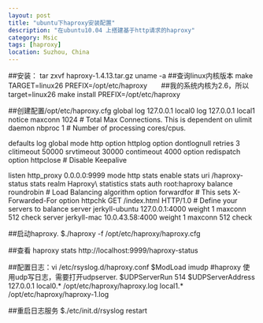```yaml
---
layout: post
title: "ubuntu下haproxy安装配置"
description: "在ubuntu10.04 上搭建基于http请求的haproxy"
category: Msic
tags: [haproxy]
location: Suzhou, China
---
```


##安装：
tar zxvf haproxy-1.4.13.tar.gz
uname -a    ##查询linux内核版本
make TARGET=linux26 PREFIX=/opt/etc/haproxy　　##我的系统内核为2.6，所以target=linux26
make install PREFIX=/opt/etc/haproxy

##创建配置/opt/etc/haproxy.cfg
global
log         127.0.0.1 local0
log         127.0.0.1 local1 notice
maxconn     1024 # Total Max Connections. This is dependent on ulimit
daemon
nbproc      1 \# Number of processing cores/cpus.

defaults
log         global
mode        http
option      httplog
option      dontlognull
retries     3
clitimeout  50000
srvtimeout  30000
contimeout  4000
option      redispatch
option      httpclose # Disable Keepalive

listen  http_proxy 0.0.0.0:9999
mode http
stats enable
stats uri /haproxy-status
stats realm Haproxy\ statistics
stats auth root:haproxy
balance roundrobin # Load Balancing algorithm
option forwardfor # This sets X-Forwarded-For
option httpchk GET /index.html HTTP/1.0
\# Define your servers to balance
server jerkyll-ubuntu 127.0.0.1:4000 weight 1 maxconn 512 check
server jerkyll-mac 10.0.43.58:4000 weight 1 maxconn 512 check

##启动haproxy.
$./haproxy -f /opt/etc/haproxy/haproxy.cfg

##查看 haproxy stats  http://localhost:9999/haproxy-status

##配置日志：vi  /etc/rsyslog.d/haproxy.conf
$ModLoad imudp                         \#haproxy 使用udp写日志，需要打开udpserver.
$UDPServerRun 514
$UDPServerAddress 127.0.0.1
local0.* /opt/etc/haproxy/haproxy.log
local1.* /opt/etc/haproxy/haproxy-1.log

##重启日志服务
$./etc/init.d/rsyslog restart


